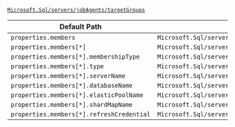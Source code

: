 [`Microsoft.Sql/servers/jobAgents/targetGroups`](https://docs.microsoft.com/en-us/azure/templates/microsoft.sql/servers/jobagents/targetgroups)

| Default Path | Alias |
|---|---|
| `properties.members` | `Microsoft.Sql/servers/jobAgents/targetGroups/members` |
| `properties.members[*]` | `Microsoft.Sql/servers/jobAgents/targetGroups/members[*]` |
| `properties.members[*].membershipType` | `Microsoft.Sql/servers/jobAgents/targetGroups/members[*].membershipType` |
| `properties.members[*].type` | `Microsoft.Sql/servers/jobAgents/targetGroups/members[*].type` |
| `properties.members[*].serverName` | `Microsoft.Sql/servers/jobAgents/targetGroups/members[*].serverName` |
| `properties.members[*].databaseName` | `Microsoft.Sql/servers/jobAgents/targetGroups/members[*].databaseName` |
| `properties.members[*].elasticPoolName` | `Microsoft.Sql/servers/jobAgents/targetGroups/members[*].elasticPoolName` |
| `properties.members[*].shardMapName` | `Microsoft.Sql/servers/jobAgents/targetGroups/members[*].shardMapName` |
| `properties.members[*].refreshCredential` | `Microsoft.Sql/servers/jobAgents/targetGroups/members[*].refreshCredential` |

